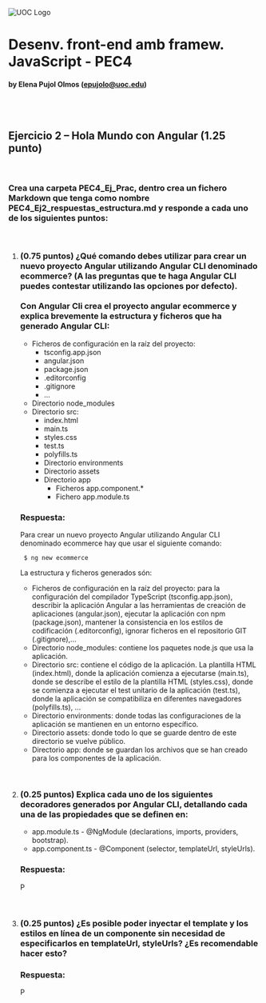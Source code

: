 ![UOC Logo](/images/uoc_masterbrand_2linies_posititiu.jpg)

# Desenv. front-end amb framew. JavaScript - PEC4
#### by Elena Pujol Olmos (epujolo@uoc.edu)

<br><br>

## Ejercicio 2 – Hola Mundo con Angular (1.25 punto)

<br>

### Crea una carpeta PEC4_Ej_Prac, dentro crea un fichero Markdown que tenga como nombre PEC4_Ej2_respuestas_estructura.md y responde a cada uno de los siguientes puntos:

<br>

1. ### (0.75 puntos) ¿Qué comando debes utilizar para crear un nuevo proyecto Angular utilizando Angular CLI denominado ecommerce? (A las preguntas que te haga Angular CLI puedes contestar utilizando las opciones por defecto).<br><br>Con Angular Cli crea el proyecto angular ecommerce y explica brevemente la estructura y ficheros que ha generado Angular CLI:

    * Ficheros de configuración en la raíz del proyecto:
      * tsconfig.app.json
      * angular.json
      * package.json
      * .editorconfig
      * .gitignore
      * …
    * Directorio node_modules
    * Directorio src:
      * index.html
      * main.ts
      * styles.css
      * test.ts
      * polyfills.ts
      * Directorio environments
      * Directorio assets
      * Directorio app
        * Ficheros app.component.*
        * Fichero app.module.ts
  
    ### Respuesta:

    Para crear un nuevo proyecto Angular utilizando Angular CLI denominado ecommerce hay que usar el siguiente comando:

        $ ng new ecommerce

    La estructura y ficheros generados són:
      * Ficheros de configuración en la raíz del proyecto: para la configuración del compilador TypeScript (tsconfig.app.json), describir la aplicación Angular a las herramientas de creación de aplicaciones (angular.json), ejecutar la aplicación con npm (package.json), mantener la consistencia en los estilos de codificación (.editorconfig), ignorar ficheros en el repositorio GIT (.gitignore),...
      * Directorio node_modules: contiene los paquetes node.js que usa la aplicación.
      * Directorio src: contiene el código de la aplicación. La plantilla HTML (index.html), donde la aplicación comienza a ejecutarse (main.ts), donde se describe el estilo de la plantilla HTML (styles.css), donde se comienza a ejecutar el test unitario de la aplicación (test.ts), donde la aplicación se compatibiliza en diferentes navegadores (polyfills.ts), ...
      * Directorio environments: donde todas las configuraciones de la aplicación se mantienen en un entorno específico.
      * Directorio assets: donde todo lo que se guarde dentro de este directorio se vuelve público.
      * Directorio app: donde se guardan los archivos que se han creado para los componentes de la aplicación.

<br>

2. ### (0.25 puntos) Explica cada uno de los siguientes decoradores generados por Angular CLI, detallando cada una de las propiedades que se definen en:

    * app.module.ts - @NgModule (declarations, imports, providers, bootstrap).
    * app.component.ts - @Component (selector, templateUrl, styleUrls).

    ### Respuesta:

    P

<br>

3. ### (0.25 puntos) ¿Es posible poder inyectar el template y los estilos en línea de un componente sin necesidad de especificarlos en templateUrl, styleUrls? ¿Es recomendable hacer esto?
   
    ### Respuesta:

    P
  
